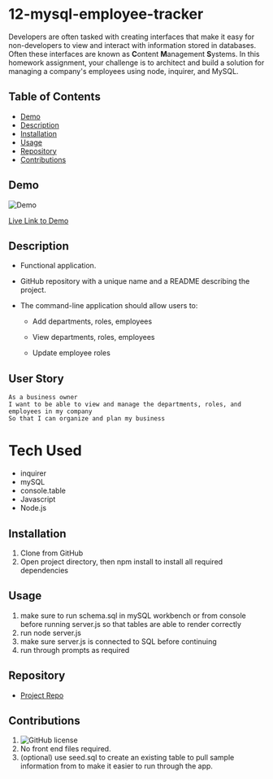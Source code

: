 # 12-mysql-employee-tracker


Developers are often tasked with creating interfaces that make it easy for non-developers to view and interact with information stored in databases. Often these interfaces are known as **C**ontent **M**anagement **S**ystems. In this homework assignment, your challenge is to architect and build a solution for managing a company's employees using node, inquirer, and MySQL.


## Table of Contents

- [Demo](#demo)
- [Description](#description)
- [Installation](#installation)
- [Usage](#usage)
- [Repository](#repository)
- [Contributions](#contributions)


## Demo 

![Demo](./assets/12-Employee-Tracker-Demo.gif)

[Live Link to Demo](https://drive.google.com/file/d/1OCbfkUcE5PpCvCi3s1xkwjS7I7Hrwx11/view)


## Description
* Functional application.

* GitHub repository with a unique name and a README describing the project.

* The command-line application should allow users to:

  * Add departments, roles, employees

  * View departments, roles, employees

  * Update employee roles

## User Story
```
As a business owner
I want to be able to view and manage the departments, roles, and employees in my company
So that I can organize and plan my business
```
# Tech Used
- inquirer
- mySQL
- console.table
- Javascript
- Node.js

## Installation
1. Clone from GitHub
2. Open project directory, then npm install to install all required dependencies 

## Usage
1. make sure to run schema.sql in mySQL workbench or from console before running server.js so that tables are able to render correctly
2. run node server.js
3. make sure server.js is connected to SQL before continuing
4. run through prompts as required 

## Repository

  - [Project Repo](https://github.com/BrennonSullivan/m12Employee-Tracker)

## Contributions
1. ![GitHub license](https://img.shields.io/badge/Made%20By-%40BrennonSullivan-orange)
2. No front end files required.
3. (optional) use seed.sql to create an existing table to pull sample information from to make it easier to run through the app.
